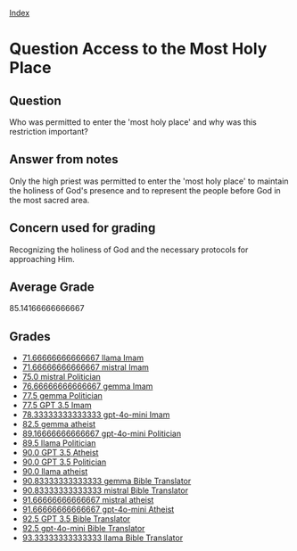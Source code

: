 
[Index](../../index.md)
# Question Access to the Most Holy Place
## Question
Who was permitted to enter the 'most holy place' and why was this restriction important?

## Answer from notes
Only the high priest was permitted to enter the 'most holy place' to maintain the holiness of God's presence and to represent the people before God in the most sacred area.

## Concern used for grading
Recognizing the holiness of God and the necessary protocols for approaching Him.

## Average Grade
85.14166666666667

## Grades
 * [71.66666666666667 llama Imam](../answers/llama_Imam/Access_to_the_Most_Holy_Place.md)
 * [71.66666666666667 mistral Imam](../answers/mistral_Imam/Access_to_the_Most_Holy_Place.md)
 * [75.0 mistral Politician](../answers/mistral_Politician/Access_to_the_Most_Holy_Place.md)
 * [76.66666666666667 gemma Imam](../answers/gemma_Imam/Access_to_the_Most_Holy_Place.md)
 * [77.5 gemma Politician](../answers/gemma_Politician/Access_to_the_Most_Holy_Place.md)
 * [77.5 GPT 3.5 Imam](../answers/GPT_3.5_Imam/Access_to_the_Most_Holy_Place.md)
 * [78.33333333333333 gpt-4o-mini Imam](../answers/gpt-4o-mini_Imam/Access_to_the_Most_Holy_Place.md)
 * [82.5 gemma atheist](../answers/gemma_atheist/Access_to_the_Most_Holy_Place.md)
 * [89.16666666666667 gpt-4o-mini Politician](../answers/gpt-4o-mini_Politician/Access_to_the_Most_Holy_Place.md)
 * [89.5 llama Politician](../answers/llama_Politician/Access_to_the_Most_Holy_Place.md)
 * [90.0 GPT 3.5 Atheist](../answers/GPT_3.5_Atheist/Access_to_the_Most_Holy_Place.md)
 * [90.0 GPT 3.5 Politician](../answers/GPT_3.5_Politician/Access_to_the_Most_Holy_Place.md)
 * [90.0 llama atheist](../answers/llama_atheist/Access_to_the_Most_Holy_Place.md)
 * [90.83333333333333 gemma Bible Translator](../answers/gemma_Bible_Translator/Access_to_the_Most_Holy_Place.md)
 * [90.83333333333333 mistral Bible Translator](../answers/mistral_Bible_Translator/Access_to_the_Most_Holy_Place.md)
 * [91.66666666666667 mistral atheist](../answers/mistral_atheist/Access_to_the_Most_Holy_Place.md)
 * [91.66666666666667 gpt-4o-mini Atheist](../answers/gpt-4o-mini_Atheist/Access_to_the_Most_Holy_Place.md)
 * [92.5 GPT 3.5 Bible Translator](../answers/GPT_3.5_Bible_Translator/Access_to_the_Most_Holy_Place.md)
 * [92.5 gpt-4o-mini Bible Translator](../answers/gpt-4o-mini_Bible_Translator/Access_to_the_Most_Holy_Place.md)
 * [93.33333333333333 llama Bible Translator](../answers/llama_Bible_Translator/Access_to_the_Most_Holy_Place.md)
